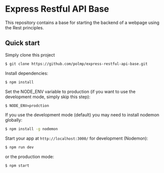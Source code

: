 # Express Restful API Base
This repository contains a base for starting the backend of a webpage using the Rest principles.

## Quick start
Simply clone this project

```sh
$ git clone https://github.com/polmp/express-restful-api-base.git
```

Install dependencies:

```bash
$ npm install
```

Set the NODE_ENV variable to production (if you want to use the development mode, simply skip this step):

```bash
$ NODE_ENV=prodction
```

If you use the development mode (default) you may need to install nodemon globally:

```bash
$ npm install -g nodemon
```

Start your app at `http://localhost:3000/` for development (Nodemon):

```bash
$ npm run dev
```

or the production mode:

```bash
$ npm start
```


